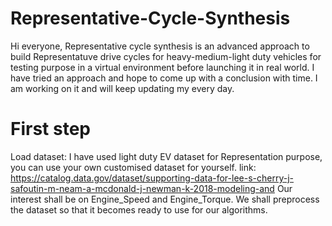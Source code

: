 # Representative-Cycle-Synthesis
Hi everyone, Representative cycle synthesis is an advanced approach to build Representatuve drive cycles for heavy-medium-light duty vehicles for testing purpose in a virtual environment before launching it in real world. I have tried an approach and hope to come up with a conclusion with time. I am working on it and will keep updating my every day.
# First step
Load dataset: I have used light duty EV dataset for Representation purpose, you can use your own customised dataset for yourself.
link: https://catalog.data.gov/dataset/supporting-data-for-lee-s-cherry-j-safoutin-m-neam-a-mcdonald-j-newman-k-2018-modeling-and
Our interest shall be on Engine_Speed and Engine_Torque. We shall preprocess the dataset so that it becomes ready to use for our algorithms.
